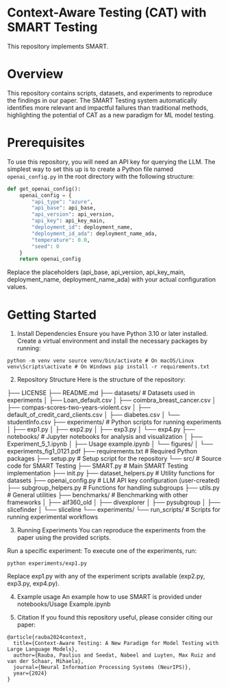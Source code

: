 # Context-Aware Testing (CAT) with SMART Testing

This repository implements SMART. 

# Overview
This repository contains scripts, datasets, and experiments to reproduce the findings in our paper. The SMART Testing system automatically identifies more relevant and impactful failures than traditional methods, highlighting the potential of CAT as a new paradigm for ML model testing.

# Prerequisites
To use this repository, you will need an API key for querying the LLM. The simplest way to set this up is to create a Python file named `openai_config.py` in the root directory with the following structure:

```python
def get_openai_config():
    openai_config = {
        "api_type": "azure",
        "api_base": api_base,
        "api_version": api_version,
        "api_key": api_key_main,
        "deployment_id": deployment_name,
        "deployment_id_ada": deployment_name_ada,
        "temperature": 0.0,
        "seed": 0
    }
    return openai_config
```
Replace the placeholders (api_base, api_version, api_key_main, deployment_name, deployment_name_ada) with your actual configuration values. 


# Getting Started
1. Install Dependencies
Ensure you have Python 3.10 or later installed. Create a virtual environment and install the necessary packages by running:

``` python -m venv venv source venv/bin/activate # On macOS/Linux venv\Scripts\activate # On Windows pip install -r requirements.txt ```

2. Repository Structure
Here is the structure of the repository:

├── LICENSE ├── README.md ├── datasets/ # Datasets used in experiments │ ├── Loan_default.csv │ ├── coimbra_breast_cancer.csv │ ├── compas-scores-two-years-violent.csv │ ├── default_of_credit_card_clients.csv │ ├── diabetes.csv │ └── studentInfo.csv ├── experiments/ # Python scripts for running experiments │ ├── exp1.py │ ├── exp2.py │ ├── exp3.py │ └── exp4.py ├── notebooks/ # Jupyter notebooks for analysis and visualization │ ├── Experiment_5_1.ipynb │ ├── Usage example.ipynb │ └── figures/ │ └── experiments_fig1_0121.pdf ├── requirements.txt # Required Python packages ├── setup.py # Setup script for the repository └── src/ # Source code for SMART Testing ├── SMART.py # Main SMART Testing implementation ├── init.py ├── dataset_helpers.py # Utility functions for datasets ├── openai_config.py # LLM API key configuration (user-created) ├── subgroup_helpers.py # Functions for handling subgroups ├── utils.py # General utilities ├── benchmarks/ # Benchmarking with other frameworks │ ├── aif360_old │ ├── divexplorer │ ├── pysubgroup │ ├── slicefinder │ └── sliceline └── experiments/ └── run_scripts/ # Scripts for running experimental workflows

3. Running Experiments
You can reproduce the experiments from the paper using the provided scripts.

Run a specific experiment: To execute one of the experiments, run:

``` python experiments/exp1.py ```

Replace exp1.py with any of the experiment scripts available (exp2.py, exp3.py, exp4.py).

4. Example usage
An example how to use SMART is provided under notebooks/Usage Example.ipynb

5. Citation
If you found this repository useful, please consider citing our paper:

```
@article{rauba2024context,
  title={Context-Aware Testing: A New Paradigm for Model Testing with Large Language Models},
  author={Rauba, Paulius and Seedat, Nabeel and Luyten, Max Ruiz and van der Schaar, Mihaela},
  journal={Neural Information Processing Systems (NeurIPS)},
  year={2024}
}
```
